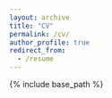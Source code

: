 ```yaml
---
layout: archive
title: "CV"
permalink: /cv/
author_profile: true
redirect_from:
  - /resume
---
```


{% include base_path %}

<object data="../files/CV_Beaudet.pdf" width="1000" height="1000" type='application/pdf'></object>
